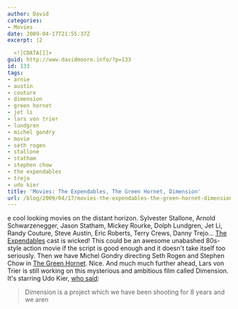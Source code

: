 ```yaml
---
author: David
categories:
- Movies
date: 2009-04-17T21:55:37Z
excerpt: |2

  <![CDATA[]]>
guid: http://www.davidmoore.info/?p=133
id: 133
tags:
- arnie
- austin
- couture
- dimension
- green hornet
- jet li
- lars von trier
- lundgren
- michel gondry
- movie
- seth rogen
- stallone
- statham
- stephen chow
- the expendables
- trejo
- udo kier
title: 'Movies: The Expendables, The Green Hornet, Dimension'
url: /blog/2009/04/17/movies-the-expendables-the-green-hornet-dimension/
---
```


e cool looking movies on the distant horizon. Sylvester Stallone, Arnold Schwarzenegger, Jason Statham, Mickey Rourke, Dolph Lundgren, Jet Li, Randy Couture, Steve Austin, Eric Roberts, Terry Crews, Danny Trejo... <a title="The Expendables IMDB Page" href="http://www.imdb.com/title/tt1320253/" target="_blank">The Expendables</a> cast is wicked! This could be an awesome unabashed 80s-style action movie if the script is good enough and it doesn't take itself too seriously. Then we have Michel Gondry directing Seth Rogen and Stephen Chow in <a title="The Green Hornet IMDB Page" href="http://www.imdb.com/title/tt0990407/" target="_blank">The Green Hornet</a>. Nice. And much much further ahead, Lars von Trier is still working on this mysterious and ambitious film called Dimension. It's starring Udo Kier, <a title="Udo Kier Interview" href="http://efilmcritic.com/feature.php?feature=639" target="_blank">who said</a>: 

> Dimension is a project which we have been shooting for 8 years and we aren </p>